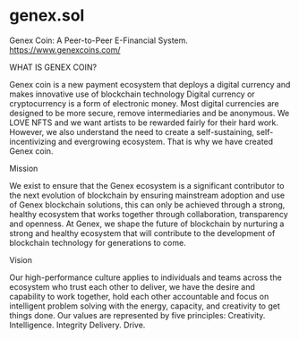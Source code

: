# genex.sol
Genex Coin: A Peer-to-Peer E-Financial System.
https://www.genexcoins.com/

WHAT IS GENEX COIN?

Genex coin is a new payment ecosystem that deploys a digital currency and makes innovative use of blockchain technology Digital currency or cryptocurrency is a form of electronic money. Most digital currencies are designed to be more secure, remove intermediaries and be anonymous. 
We LOVE NFTS and we want artists to be rewarded fairly for their hard work. However, we also understand the need to create a self-sustaining, self-incentivizing and evergrowing ecosystem. That is why we have created Genex coin.

Mission 

We exist to ensure that the Genex ecosystem is a significant contributor to the next evolution of blockchain by ensuring mainstream adoption and use of Genex blockchain solutions, this can only be achieved through a strong, healthy ecosystem that works together through collaboration, transparency and openness. At Genex, we shape the future of blockchain by nurturing a strong and healthy ecosystem that will contribute to the development of blockchain technology for generations to come. 

Vision 

Our high-performance culture applies to individuals and teams across the ecosystem who trust each other to deliver, we have the desire and capability to work together, hold each other accountable and focus on intelligent problem solving with the energy, capacity, and creativity to get things done. Our values are represented by five principles: Creativity. Intelligence. Integrity Delivery. Drive.
